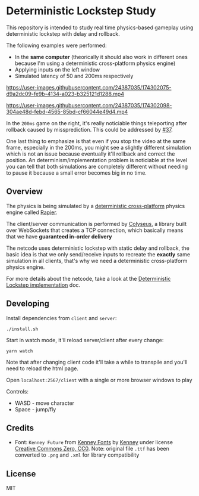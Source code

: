 # Deterministic Lockstep Study

This repository is intended to study real time physics-based gameplay using deterministic lockstep with delay and rollback.

The following examples were performed:
- In the **same computer** (theorically it should also work in different ones because I'm using a deterministic cross-platform physics engine) 
- Applying inputs on the left window
- Simulated latency of 50 and 200ms respectively

https://user-images.githubusercontent.com/24387035/174302075-d9a2dc09-fe9b-4134-a023-b325121d1288.mp4

https://user-images.githubusercontent.com/24387035/174302098-304ae48d-febd-4565-85bd-cf66044e49d4.mp4

In the `200ms` game on the right, it's really noticiable things teleporting after rollback caused by missprediction. This could be addressed by [#37](https://github.com/elton-okawa/ts-game-lockstep/issues/37).

One last thing to emphasize is that even if you stop the video at the same frame, especially in the 200ms, you might see a slightly different simulation which is not an issue because eventually it'll rollback and correct the position. An determinism/implementation problem is noticiable at the level you can tell that both simulations are completely different without needing to pause it because a small error becomes big in no time.

## Overview
The physics is being simulated by a [deterministic cross-platform](https://rapier.rs/docs/user_guides/javascript/determinism) physics engine called [Rapier](https://rapier.rs/).

The client/server communication is performed by [Colyseus](https://www.colyseus.io/), a library built over WebSockets that creates a TCP connection, which basically means that we have **guaranteed in-order delivery**

The netcode uses deterministic lockstep with static delay and rollback, the basic idea is that we only send/receive inputs to recreate the **exactly** same simulation in all clients, that's why we need a deterministic cross-platform physics engine.

For more details about the netcode, take a look at the [Deterministic Lockstep implementation](./docs/deterministic-lockstep.md) doc.

## Developing

Install dependencies from `client` and `server`:
```
./install.sh
```

Start in watch mode, it'll reload server/client after every change:
```
yarn watch
```
Note that after changing client code it'll take a while to transpile and you'll need to reload the html page.

Open `localhost:2567/client` with a single or more browser windows to play

Controls:
- WASD - move character
- Space - jump/fly

## Credits

- Font: `Kenney Future` from [Kenney Fonts](https://www.kenney.nl/assets/kenney-fonts) by [Kenney](https://www.kenney.nl/) under license [Creative Commons Zero, CC0](https://creativecommons.org/publicdomain/zero/1.0/). Note: original file `.ttf` has been converted to `.png` and `.xml` for library compatibility

## License

MIT
